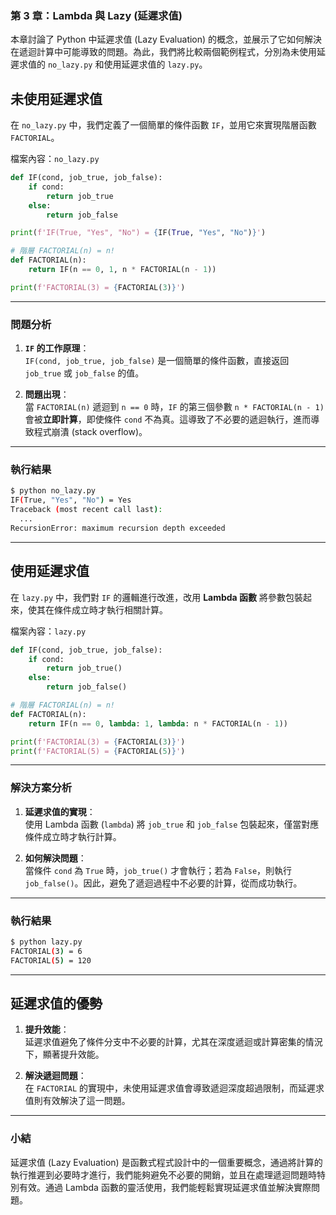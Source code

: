 ### 第 3 章：Lambda 與 Lazy (延遲求值)

本章討論了 Python 中延遲求值 (Lazy Evaluation) 的概念，並展示了它如何解決在遞迴計算中可能導致的問題。為此，我們將比較兩個範例程式，分別為未使用延遲求值的 `no_lazy.py` 和使用延遲求值的 `lazy.py`。

## 未使用延遲求值

在 `no_lazy.py` 中，我們定義了一個簡單的條件函數 `IF`，並用它來實現階層函數 `FACTORIAL`。  

檔案內容：`no_lazy.py`

```py
def IF(cond, job_true, job_false):
    if cond:
        return job_true
    else:
        return job_false

print(f'IF(True, "Yes", "No") = {IF(True, "Yes", "No")}')

# 階層 FACTORIAL(n) = n!
def FACTORIAL(n):
    return IF(n == 0, 1, n * FACTORIAL(n - 1))

print(f'FACTORIAL(3) = {FACTORIAL(3)}')
```

---

### 問題分析

1. **`IF` 的工作原理**：  
   `IF(cond, job_true, job_false)` 是一個簡單的條件函數，直接返回 `job_true` 或 `job_false` 的值。
   
2. **問題出現**：  
   當 `FACTORIAL(n)` 遞迴到 `n == 0` 時，`IF` 的第三個參數 `n * FACTORIAL(n - 1)` 會被**立即計算**，即使條件 `cond` 不為真。這導致了不必要的遞迴執行，進而導致程式崩潰 (stack overflow)。

---

### 執行結果

```sh
$ python no_lazy.py
IF(True, "Yes", "No") = Yes
Traceback (most recent call last):
  ...
RecursionError: maximum recursion depth exceeded
```

---

## 使用延遲求值

在 `lazy.py` 中，我們對 `IF` 的邏輯進行改進，改用 **Lambda 函數** 將參數包裝起來，使其在條件成立時才執行相關計算。

檔案內容：`lazy.py`

```py
def IF(cond, job_true, job_false):
    if cond:
        return job_true()
    else:
        return job_false()

# 階層 FACTORIAL(n) = n!
def FACTORIAL(n):
    return IF(n == 0, lambda: 1, lambda: n * FACTORIAL(n - 1))

print(f'FACTORIAL(3) = {FACTORIAL(3)}')
print(f'FACTORIAL(5) = {FACTORIAL(5)}')
```

---

### 解決方案分析

1. **延遲求值的實現**：  
   使用 Lambda 函數 (`lambda`) 將 `job_true` 和 `job_false` 包裝起來，僅當對應條件成立時才執行計算。
   
2. **如何解決問題**：  
   當條件 `cond` 為 `True` 時，`job_true()` 才會執行；若為 `False`，則執行 `job_false()`。因此，避免了遞迴過程中不必要的計算，從而成功執行。

---

### 執行結果

```sh
$ python lazy.py
FACTORIAL(3) = 6
FACTORIAL(5) = 120
```

---

## 延遲求值的優勢

1. **提升效能**：  
   延遲求值避免了條件分支中不必要的計算，尤其在深度遞迴或計算密集的情況下，顯著提升效能。

2. **解決遞迴問題**：  
   在 `FACTORIAL` 的實現中，未使用延遲求值會導致遞迴深度超過限制，而延遲求值則有效解決了這一問題。

---

### 小結

延遲求值 (Lazy Evaluation) 是函數式程式設計中的一個重要概念，通過將計算的執行推遲到必要時才進行，我們能夠避免不必要的開銷，並且在處理遞迴問題時特別有效。通過 Lambda 函數的靈活使用，我們能輕鬆實現延遲求值並解決實際問題。